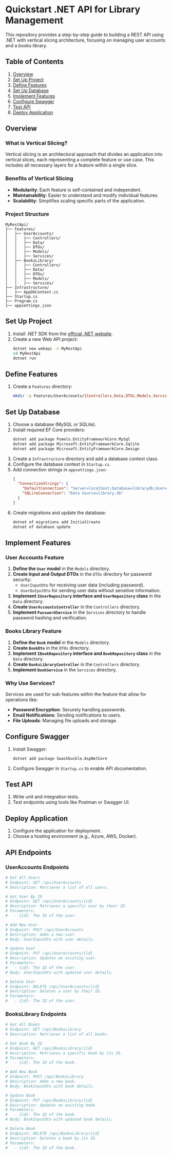 # Quickstart .NET API for Library Management

This repository provides a step-by-step guide to building a REST API using .NET with vertical slicing architecture, focusing on managing user accounts and a books library.

## Table of Contents

1. [Overview](#overview)
2. [Set Up Project](#set-up-project)
3. [Define Features](#define-features)
4. [Set Up Database](#set-up-database)
5. [Implement Features](#implement-features)
6. [Configure Swagger](#configure-swagger)
7. [Test API](#test-api)
8. [Deploy Application](#deploy-application)

## Overview

### What is Vertical Slicing?

Vertical slicing is an architectural approach that divides an application into vertical slices, each representing a complete feature or use case. This includes all necessary layers for a feature within a single slice.

### Benefits of Vertical Slicing

- **Modularity**: Each feature is self-contained and independent.
- **Maintainability**: Easier to understand and modify individual features.
- **Scalability**: Simplifies scaling specific parts of the application.

### Project Structure

```plaintext
MyRestApi/
├── Features/
│   ├── UserAccounts/
│   │   ├── Controllers/
│   │   ├── Data/
│   │   ├── DTOs/
│   │   ├── Models/
│   │   ├── Services/
│   ├── BooksLibrary/
│   │   ├── Controllers/
│   │   ├── Data/
│   │   ├── DTOs/
│   │   ├── Models/
│   │   ├── Services/
├── Infrastructure/
│   ├── AppDbContext.cs
├── Startup.cs
├── Program.cs
├── appsettings.json
```

## Set Up Project

1. Install .NET SDK from the [official .NET website](https://dotnet.microsoft.com/download).
2. Create a new Web API project:
    ```bash
    dotnet new webapi -n MyRestApi
    cd MyRestApi
    dotnet run
    ```

## Define Features

1. Create a `Features` directory:
    ```bash
    mkdir -p Features/UserAccounts/{Controllers,Data,DTOs,Models,Services} Features/BooksLibrary/{Controllers,Data,DTOs,Models,Services}
    ```

## Set Up Database

1. Choose a database (MySQL or SQLite).
2. Install required EF Core providers:
    ```bash
    dotnet add package Pomelo.EntityFrameworkCore.MySql
    dotnet add package Microsoft.EntityFrameworkCore.Sqlite
    dotnet add package Microsoft.EntityFrameworkCore.Design
    ```
3. Create a `Infrastructure` directory and add a database context class.
4. Configure the database context in `Startup.cs`.
5. Add connection strings in `appsettings.json`:
    ```json
    {
      "ConnectionStrings": {
        "DefaultConnection": "Server=localhost;Database=librarydb;User=root;Password=yourpassword;",
        "SQLiteConnection": "Data Source=library.db"
      }
    }
    ```
6. Create migrations and update the database:
    ```bash
    dotnet ef migrations add InitialCreate
    dotnet ef database update
    ```

## Implement Features

### User Accounts Feature

1. **Define the `User` model** in the `Models` directory.
2. **Create Input and Output DTOs** in the `DTOs` directory for password security:
    - `UserInputDto` for receiving user data (including password).
    - `UserOutputDto` for sending user data without sensitive information.
3. **Implement `IUserRepository` interface and `UserRepository` class** in the `Data` directory.
4. **Create `UserAccountsController`** in the `Controllers` directory.
5. **Implement `PasswordService`** in the `Services` directory to handle password hashing and verification.

### Books Library Feature

1. **Define the `Book` model** in the `Models` directory.
2. **Create `BookDto`** in the `DTOs` directory.
3. **Implement `IBookRepository` interface and `BookRepository` class** in the `Data` directory.
4. **Create `BooksLibraryController`** in the `Controllers` directory.
5. **Implement `BookService`** in the `Services` directory.

### Why Use Services?

Services are used for sub-features within the feature that allow for operations like:
- **Password Encryption**: Securely handling passwords.
- **Email Notifications**: Sending notifications to users.
- **File Uploads**: Managing file uploads and storage.

## Configure Swagger

1. Install Swagger:
    ```bash
    dotnet add package Swashbuckle.AspNetCore
    ```
2. Configure Swagger in `Startup.cs` to enable API documentation.

## Test API

1. Write unit and integration tests.
2. Test endpoints using tools like Postman or Swagger UI.

## Deploy Application

1. Configure the application for deployment.
2. Choose a hosting environment (e.g., Azure, AWS, Docker).

## API Endpoints

### UserAccounts Endpoints

```python
# Get All Users
# Endpoint: GET /api/UserAccounts
# Description: Retrieves a list of all users.

# Get User By ID
# Endpoint: GET /api/UserAccounts/{id}
# Description: Retrieves a specific user by their ID.
# Parameters:
#   - {id}: The ID of the user.

# Add New User
# Endpoint: POST /api/UserAccounts
# Description: Adds a new user.
# Body: UserInputDto with user details.

# Update User
# Endpoint: PUT /api/UserAccounts/{id}
# Description: Updates an existing user.
# Parameters:
#   - {id}: The ID of the user.
# Body: UserInputDto with updated user details.

# Delete User
# Endpoint: DELETE /api/UserAccounts/{id}
# Description: Deletes a user by their ID.
# Parameters:
#   - {id}: The ID of the user.
```

### BooksLibrary Endpoints

```python
# Get All Books
# Endpoint: GET /api/BooksLibrary
# Description: Retrieves a list of all books.

# Get Book By ID
# Endpoint: GET /api/BooksLibrary/{id}
# Description: Retrieves a specific book by its ID.
# Parameters:
#   - {id}: The ID of the book.

# Add New Book
# Endpoint: POST /api/BooksLibrary
# Description: Adds a new book.
# Body: BookInputDto with book details.

# Update Book
# Endpoint: PUT /api/BooksLibrary/{id}
# Description: Updates an existing book.
# Parameters:
#   - {id}: The ID of the book.
# Body: BookInputDto with updated book details.

# Delete Book
# Endpoint: DELETE /api/BooksLibrary/{id}
# Description: Deletes a book by its ID.
# Parameters:
#   - {id}: The ID of the book.
```
